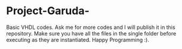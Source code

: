 # Project-Garuda-
Basic VHDL codes. Ask me for more codes and I will publish it in this repository. 
Make sure you have all the files in the single folder before executing as they are instantiated. 
Happy Programming :).
